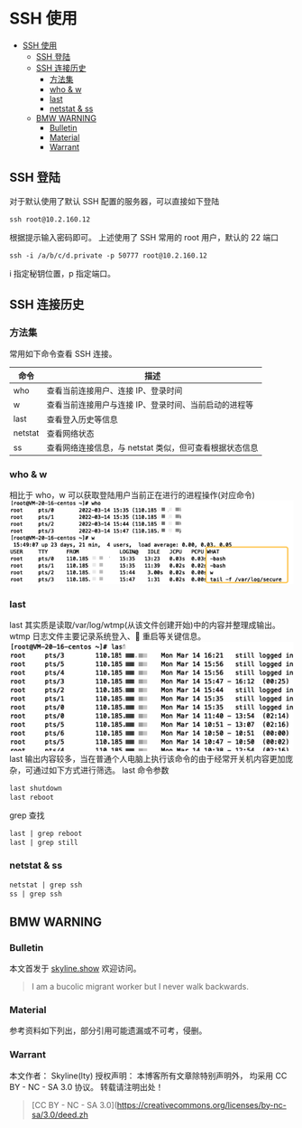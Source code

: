 # SSH 使用

<!-- @import "[TOC]" {cmd="toc" depthFrom=1 depthTo=6 orderedList=false} -->

<!-- code_chunk_output -->

- [SSH 使用](#ssh-使用)
  - [SSH 登陆](#ssh-登陆)
  - [SSH 连接历史](#ssh-连接历史)
    - [方法集](#方法集)
    - [who & w](#who--w)
    - [last](#last)
    - [netstat & ss](#netstat--ss)
  - [BMW WARNING](#bmw-warning)
    - [Bulletin](#bulletin)
    - [Material](#material)
    - [Warrant](#warrant)

<!-- /code_chunk_output -->

## SSH 登陆

对于默认使用了默认 SSH 配置的服务器，可以直接如下登陆

```shell
ssh root@10.2.160.12
```

根据提示输入密码即可。
上述使用了 SSH 常用的 root 用户，默认的 22 端口

```shell
ssh -i /a/b/c/d.private -p 50777 root@10.2.160.12
```

i 指定秘钥位置，p 指定端口。

## SSH 连接历史

### 方法集

常用如下命令查看 SSH 连接。

| 命令    | 描述                                                    |
| ------- | ------------------------------------------------------- |
| who     | 查看当前连接用户、连接 IP、登录时间                     |
| w       | 查看当前连接用户与连接 IP、登录时间、当前启动的进程等   |
| last    | 查看登入历史等信息                                      |
| netstat | 查看网络状态                                            |
| ss      | 查看网络连接信息，与 netstat 类似，但可查看根据状态信息 |

### who & w

相比于 who，w 可以获取登陆用户当前正在进行的进程操作(对应命令)
![SSH使用20220314155021](https://raw.githubusercontent.com/skylinety/blog-pics/master/imgs/SSH%E4%BD%BF%E7%94%A820220314155021.png)

### last

last 其实质是读取/var/log/wtmp(从该文件创建开始)中的内容并整理成输出。
wtmp 日志文件主要记录系统登入、 重启等关键信息。
![SSH使用20220314162422](https://raw.githubusercontent.com/skylinety/blog-pics/master/imgs/SSH%E4%BD%BF%E7%94%A820220314162422.png)
last 输出内容较多，当在普通个人电脑上执行该命令的由于经常开关机内容更加庞杂，可通过如下方式进行筛选。
last 命令参数

```shell
last shutdown
last reboot
```

grep 查找

```shell
last | grep reboot
last | grep still
```

### netstat & ss

```shell
netstat | grep ssh
ss | grep ssh
```

## BMW WARNING

### Bulletin

本文首发于 [skyline.show](http://www.skyline.show)  欢迎访问。

> I am a bucolic migrant worker but I never walk backwards.

### Material

参考资料如下列出，部分引用可能遗漏或不可考，侵删。

>

### Warrant

本文作者： Skyline(lty)
授权声明： 本博客所有文章除特别声明外， 均采用 CC BY - NC - SA 3.0 协议。 转载请注明出处！

> [CC BY - NC - SA 3.0](https://creativecommons.org/licenses/by-nc-sa/3.0/deed.zh
